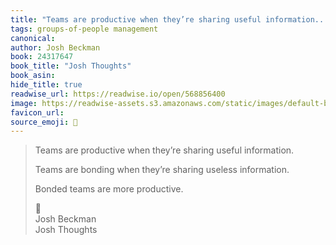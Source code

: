 ```yaml
---
title: "Teams are productive when they’re sharing useful information..."
tags: groups-of-people management
canonical: 
author: Josh Beckman
book: 24317647
book_title: "Josh Thoughts"
book_asin: 
hide_title: true
readwise_url: https://readwise.io/open/568856400
image: https://readwise-assets.s3.amazonaws.com/static/images/default-book-icon-2.dae1dc4d332b.png
favicon_url: 
source_emoji: 📕
---
```


> Teams are productive when they’re sharing useful information.
> 
> Teams are bonding when they’re sharing useless information.
> 
> Bonded teams are more productive.
> <div class="quoteback-footer"><div class="quoteback-avatar"><span class="mini-emoji"> 📕</span></div><div class="quoteback-metadata"><div class="metadata-inner"><span style="display:none">FROM:</span><div aria-label="Josh Beckman" class="quoteback-author"> Josh Beckman</div><div aria-label="Josh Thoughts" class="quoteback-title"> Josh Thoughts</div></div></div></div>